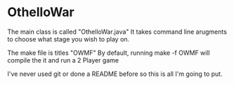 # OthelloWar

The main class is called "OthelloWar.java"
It takes command line arugments to choose what stage you wish to play on.

The make file is titles "OWMF"
By default,
	 running make -f OWMF 
will compile the it and run a 2 Player game

I've never used git or done a README before so this is all I'm going to put.
